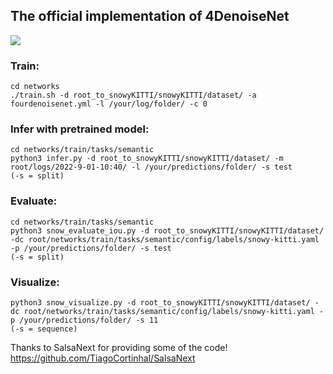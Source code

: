 ## The official implementation of 4DenoiseNet

![](https://github.com/alvariseppanen/4DenoiseNet/blob/main/animation1.gif)

### Train:
```
cd networks
./train.sh -d root_to_snowyKITTI/snowyKITTI/dataset/ -a fourdenoisenet.yml -l /your/log/folder/ -c 0
```

### Infer with pretrained model:
```
cd networks/train/tasks/semantic
python3 infer.py -d root_to_snowyKITTI/snowyKITTI/dataset/ -m root/logs/2022-9-01-10:40/ -l /your/predictions/folder/ -s test
(-s = split)
```

### Evaluate:
```
cd networks/train/tasks/semantic
python3 snow_evaluate_iou.py -d root_to_snowyKITTI/snowyKITTI/dataset/ -dc root/networks/train/tasks/semantic/config/labels/snowy-kitti.yaml -p /your/predictions/folder/ -s test
(-s = split)
```

### Visualize:
```
python3 snow_visualize.py -d root_to_snowyKITTI/snowyKITTI/dataset/ -dc root/networks/train/tasks/semantic/config/labels/snowy-kitti.yaml -p /your/predictions/folder/ -s 11
(-s = sequence)
```

Thanks to SalsaNext for providing some of the code! https://github.com/TiagoCortinhal/SalsaNext
